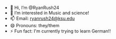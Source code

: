 - 👋 Hi, I’m @RyanRush24
- 👀 I’m interested in Music and science!
- 📫 Email: ryanrush24@ksu.edu
- 😄 Pronouns: they/them
- ⚡ Fun fact: I'm currently trying to learn German!!

<!---
RyanRush24/RyanRush24 is a ✨ special ✨ repository because its `README.md` (this file) appears on your GitHub profile.
You can click the Preview link to take a look at your changes.
--->
